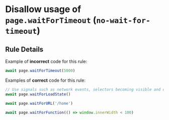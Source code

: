 # Disallow usage of `page.waitForTimeout` (`no-wait-for-timeout`)

## Rule Details

Example of **incorrect** code for this rule:

```javascript
await page.waitForTimeout(5000)
```

Examples of **correct** code for this rule:

```javascript
// Use signals such as network events, selectors becoming visible and others instead.
await page.waitForLoadState()

await page.waitForURL('/home')

await page.waitForFunction(() => window.innerWidth < 100)
```
